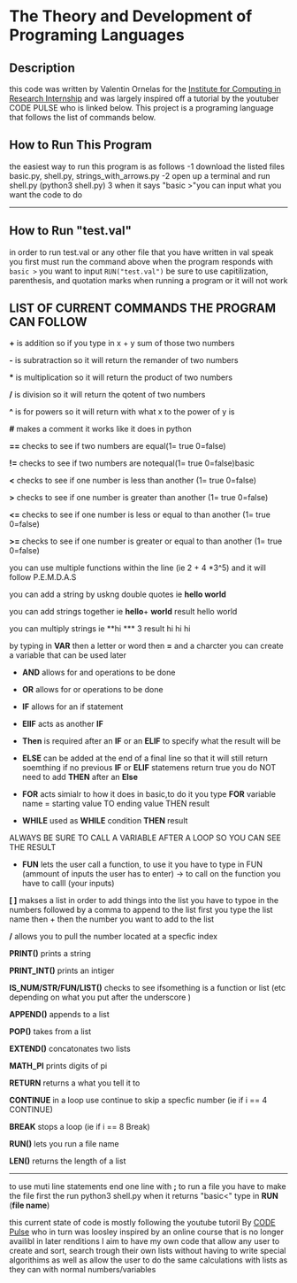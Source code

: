 # The Theory and Development of Programing Languages 
## Description 
this code was written by Valentin Ornelas for the [Institute for Computing in Research Internship](https://computinginresearch.org/) and was largely inspired off a tutorial by the youtuber CODE PULSE who is linked below. This project is a programing language that follows the list of commands below.


## How to Run This Program 
the easiest way to run this program is as follows 
-1 download the listed  files basic.py, shell.py, strings_with_arrows.py
-2 open up a terminal and run shell.py (python3 shell.py)
3 when it says "basic >"you can input what you want the code to do 
________________________________________________________________________________________________________________________
 
 
 
 ## How to Run "test.val"  
  in order to run test.val or any other file that you have written in val speak you first must run the command above 
  when the program responds with `basic >`
 you want to input 
 `RUN("test.val")`
 be sure to use capitilization, parenthesis, and quotation marks when running a program or it will not work 
 
 
 ## LIST OF  CURRENT COMMANDS THE PROGRAM CAN FOLLOW 

**+** is  addition so if you type in x + y sum of those two numbers 

**-** is subratraction so it will return the remander of two numbers 

 __*__ is multiplication so it will return the product of two numbers 

**/** is division so it will return the qotent of two numbers 
 
 **^** is for powers so it will return with what x to the power of y is 
 
 **#** makes a comment it works like it does in python

**==** checks to see if two numbers are equal(1= true 0=false)

**!=** checks to see if two numbers are notequal(1= true 0=false)basic

**<** checks to see if one number is less than another (1= true 0=false)

**>** checks to see if one number is greater than another (1= true 0=false)

**<=** checks to see if one number is less or equal to  than another (1= true 0=false)

**>=** checks to see if one number is greater or equal to  than another (1= true 0=false)

you can use multiple functions within the line (ie 2 + 4 *3^5) and it will follow P.E.M.D.A.S 


you can add a string by uskng double quotes ie **hello world**

you can add strings together ie **hello**+ **world**
result  hello world

you can multiply strings ie **hi *** 3 
result hi hi hi 

by typing in  **VAR** then a letter or word  then **=** and a charcter you can create a variable that can be used later 

- **AND**  allows for and operations to be done

- **OR**  allows for or operations to be done 

- **IF**  allows for an if statement 

- **ElIF**  acts as another **IF** 

- **Then**  is required after an **IF** or an **ELIF** to specify what the result will be 

- **ELSE**  can be added at the end of a final line so that it will still return soemthing if no previous **IF** or **ELIF** statemens return true you do NOT need to add **THEN** after an **Else**

- **FOR** acts simialr to how it does in basic,to do it you type **FOR** variable name  = starting value TO ending value THEN result 

- **WHILE** used as **WHILE** condition **THEN** result

ALWAYS BE SURE TO CALL A VARIABLE AFTER A LOOP SO YOU CAN SEE THE RESULT 

- **FUN**  lets the user call a function, to use it you have to type in FUN <function name> (ammount of inputs the user has to enter) -> <result of function>
 to call on the function you have to calll <function name>(your inputs)

 **[ ]**  makses a list in order to add things  into the list you have to typoe in the numbers followed by a comma 
 to append to the list first you type the list name then + then the number you want to add to the list 
 
 __/__ allows you to pull the number located at a specfic index 
 
 **PRINT()** prints a string 
 
 **PRINT_INT()** prints an intiger 
 
 **IS_NUM/STR/FUN/LIST()** checks to see ifsomething is a function or list (etc depending on what you put after the underscore )
 
 **APPEND()** appends to a list 
 
 **POP()** takes from a list 
 
 **EXTEND()** concatonates two lists 
 
 **MATH_PI** prints digits of pi 
 
 **RETURN** returns a what you tell it to 
 
 **CONTINUE** in a loop use continue to skip a specfic number (ie if i == 4  CONTINUE) 
 
 **BREAK** stops a loop (ie if i == 8 Break)
 
 **RUN()** lets you run a file name 
 
 **LEN()** returns the length of a list
 __________________________________________________________________________________________________________________________________________________________________
 to use muti line statements end one line with **;** 
to run a file you have to make the file first the run python3 shell.py  when it returns "basic<" type in **RUN** (**file name**)
 
this current state of code is mostly following the youtube tutoril By [CODE Pulse](https://www.youtube.com/playlist?list=PLZQftyCk7_SdoVexSmwy_tBgs7P0b97yD)  who in turn was loosley inspired by an online course that is no longer availibl in  later renditions  I aim to have my own code that allow any user to create and sort, search trough their own lists without having to write special algorithims as well as allow the user to do the same calculations with lists as they can with normal numbers/variables 
